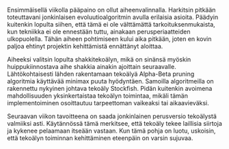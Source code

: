 Ensimmäisellä viikolla pääpaino on ollut aiheenvalinnalla. Harkitsin pitkään toteuttavani jonkinlaisen evoluutioalgoritmin avulla erilaisia asioita. Päädyin kuitenkin lopulta siihen, että tämä ei ole välttämättä tarkoituksenmukaista, kun tekniikka ei ole ennestään tuttu, ainakaan perusperiaatteiden ulkopuolella. Tähän aiheen pohtimiseen kului aika pitkään, joten en kovin paljoa ehtinyt projektin kehittämistä ennättänyt aloittaa.

Aiheeksi valitsin lopulta shakkitekoälyn, mikä on sinänsä myöskin huippukiinnostava aihe shakkia ainakin ajoittain seuraavalle. Lähtökohtaisesti lähden rakentamaan tekoälyä Alpha-Beta pruning algoritmia käyttävää minimax puuta hyödyntäen. Samoilla algoritmeilla on rakennettu nykyinen johtava tekoäly Stockfish. Pidän kuitenkin avoimena mahdollisuuden yksinkertaistaa tekoälyn toimintaa, mikäli tämän implementoiminen osoittautuu tarpeettoman vaikeaksi tai aikaavieväksi.

Seuraavan viikon tavoitteena on saada jonkinlainen perusversio tekoälystä valmiiksi asti. Käytännössä tämä merkitsee, että tekoäly tekee laillisia siirtoja ja kykenee pelaamaan itseään vastaan. Kun tämä pohja on luotu, uskoisin, että tekoälyn toiminnan kehittäminen eteenpäin on varsin sujuvaa.


